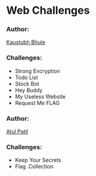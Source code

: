 # Web Challenges

### Author:

[Kaustubh Bhule](https://www.linkedin.com/in/kaustubhbhule)

### Challenges:

- Strong Encryption
- Todo List
- Stock Bot
- Hey Buddy
- My Useless Website
- Request Me FLAG

### Author:

[Atul Patil](https://twitter.com/0xatulpatil)

### Challenges:

- Keep Your Secrets
- Flag .Collection
